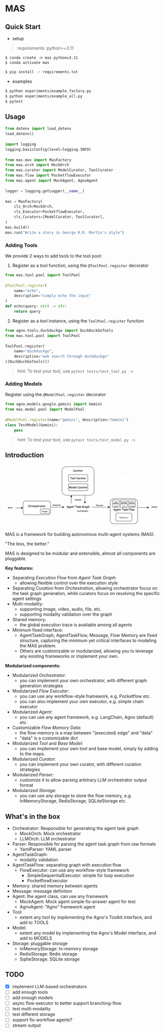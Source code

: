 # MAS

## Quick Start

- setup

> requirements: python>=3.11

```base
$ conda create -n mas python=3.11
$ conda activate mas
```

```bash
$ pip install -r requirements.txt
```

- examples

```bash
$ python experiments/example_factory.py
$ python experiments/example_all.py
$ pytest
```

## Usage
```python
from dotenv import load_dotenv
load_dotenv()

import logging
logging.basicConfig(level=logging.INFO)

from mas.mas import MasFactory
from mas.orch import MockOrch
from mas.curator import ModelCurator, ToolCurator
from mas.flow import PocketflowExecutor
from mas.agent import MockAgent, AgnoAgent

logger = logging.getLogger(__name__)

mas = MasFactory(
    cls_Orch=MockOrch,
    cls_Executor=PocketflowExecutor,
    cls_Curators=[ModelCurator, ToolCurator],
)
mas.build()
mas.run("Write a story in George R.R. Martin's style")
```

### Adding Tools
We provide 2 ways to add tools to the tool pool:
1. Register as a tool function, using the `@ToolPool.register` decorator
```python
from mas.tool.pool import ToolPool

@ToolPool.register(
    name="echo",
    description="simply echo the input"
)
def echo(query: str) -> str:
    return query
```
2. Register as a tool instance, using the `ToolPool.register` function
```python
from agno.tools.duckduckgo import DuckDuckGoTools
from mas.tool.pool import ToolPool

ToolPool.register(
    name="duckduckgo",
    description="web search through duckduckgo"
)(DuckDuckGoTools())
```

> hint: To test your tool, use `pytest tests/test_tool.py -s`

### Adding Models
Register using the `@ModelPool.register` decorator
```python
from agno.models.google.gemini import Gemini
from mas.model.pool import ModelPool

@ModelPool.register(name="gemini", description="Gemini")
class TestModel(Gemini):
    pass
```

> hint: To test your tool, use `pytest tests/test_model.py -s`

## Introduction
![MAS framework](assets/arch.png)

MAS is a framework for building autonomous multi-agent systems (MAS).

"The less, the better."

MAS is designed to be modular and extensible, almost all components are pluggable.

**Key features:**
- Separating *Execution Flow* from *Agent Task Graph*:
  - allowing flexible control over the execution style
- Separating *Curation* from *Orchestration*, allowing orchestrator focus on the task graph generation, while curators focus on resolving the specific agent settings
- Multi-modality:
  - supporting image, video, audio, file, etc.
  - supporting modality validation over the graph
- Shared memory:
  - the global execution trace is available among all agents
- Minimum fixed interface:
  - AgentTaskGraph, AgentTaskFlow, Message, Flow Memory are fixed structure, capturing the minimum yet critical interfaces to modeling the MAS problem.
  - Others are customizable or modularized, allowing you to leverage any existing frameworks or implement your own.

**Modularized components:**
- Modularized *Orchestrator*:
  - you can implement your own orchestrator, with different graph generation strategies
- Modularized *Flow Executor*: 
  - you can use any workflow-style framework, e.g. Pocketflow etc.
  - you can also implement your own executor, e.g. simple chain executor
- Modularized *Agent*: 
  - you can use any agent framework, e.g. LangChain, Agno (default) etc.
- Customizable *Flow Memory Data*:
  - the flow memory is a map between "(executed) edge" and "data"
  - "data" is a customizable dict
- Modularized *Tool* and *Base Model*:
  - you can implement your own tool and base model, simply by adding to the maps.
- Modularized *Curator*:
  - you can implement your own curator, with different curation strategies
- Modularized *Parser*:
  - customize it to allow parsing arbitrary LLM orchestrator output format
- Modularized *Storage*:
  - you can use any storage to store the flow memory, e.g. InMemoryStorage, RedisStorage, SQLiteStorage etc.

## What's in the box

- Orchestrator: Responsible for generating the agent task graph
  - MockOrch: Mock orchestrator
  - LLMOrch: LLM orchestrator
- Parser: Responsible for parsing the agent task graph from raw formats
  - YamlParser: YAML parser
- AgentTaskGraph:
  - modality validation
- AgentTaskFlow: separating graph with execution flow
  - FlowExecutor: can use any workflow-style framework
    - SimpleSequentialExecutor: simple for loop execution
    - PocketflowExecutor
- Memory: shared memory between agents
- Message: message definition
- Agent: the agent class, can use any framework
  - MockAgent: Mock agent simple fix-answer agent for test
  - AgnoAgent: "Agno" framework agent
- Tool:
  - extent any tool by implementing the Agno's Toolkit interface, and add to TOOLS
- Model:
  - extent any model by implementing the Agno's Model interface, and add to MODELS
- Storage: pluggable storage
  - InMemoryStorage: In-memory storage
  - RedisStorage: Redis storage
  - SqliteStorage: SQLite storage

## TODO

- [X] implement LLM-based orchestrators
- [ ] add enough tools
- [ ] add enough models
- [ ] async flow executor to better support branching-flow
- [ ] test multi-modality
- [ ] test different storage
- [ ] support fix-workflow agents?
- [ ] stream output
